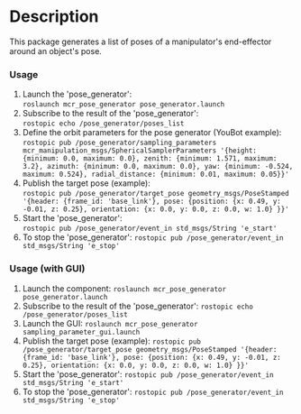 # Description
This package generates a list of poses of a manipulator's
end-effector around an object's pose.

### Usage
1. Launch the 'pose_generator':    
```roslaunch mcr_pose_generator pose_generator.launch```
2. Subscribe to the result of the 'pose_generator':    
```rostopic echo /pose_generator/poses_list```
3. Define the orbit parameters for the pose generator (YouBot example):    
```rostopic pub /pose_generator/sampling_parameters mcr_manipulation_msgs/SphericalSamplerParameters '{height: {minimum: 0.0, maximum: 0.0}, zenith: {minimum: 1.571, maximum: 3.2}, azimuth: {minimum: 0.0, maximum: 0.0}, yaw: {minimum: -0.524, maximum: 0.524}, radial_distance: {minimum: 0.01, maximum: 0.05}}'```
4. Publish the target pose (example):    
```rostopic pub /pose_generator/target_pose geometry_msgs/PoseStamped '{header: {frame_id: 'base_link'}, pose: {position: {x: 0.49, y: -0.01, z: 0.25}, orientation: {x: 0.0, y: 0.0, z: 0.0, w: 1.0} }}'```
5. Start the 'pose_generator':    
```rostopic pub /pose_generator/event_in std_msgs/String 'e_start'```
6. To stop the 'pose_generator':
```rostopic pub /pose_generator/event_in std_msgs/String 'e_stop'```


### Usage (with GUI)

1. Launch the component:
```roslaunch mcr_pose_generator pose_generator.launch```
2. Subscribe to the result of the 'pose_generator':
```rostopic echo /pose_generator/poses_list```
3. Launch the GUI:
```roslaunch mcr_pose_generator sampling_parameter_gui.launch```
4. Publish the target pose (example):
```rostopic pub /pose_generator/target_pose geometry_msgs/PoseStamped '{header: {frame_id: 'base_link'}, pose: {position: {x: 0.49, y: -0.01, z: 0.25}, orientation: {x: 0.0, y: 0.0, z: 0.0, w: 1.0} }}'```
5. Start the 'pose_generator':
```rostopic pub /pose_generator/event_in std_msgs/String 'e_start'```
6. To stop the 'pose_generator':
```rostopic pub /pose_generator/event_in std_msgs/String 'e_stop'```
